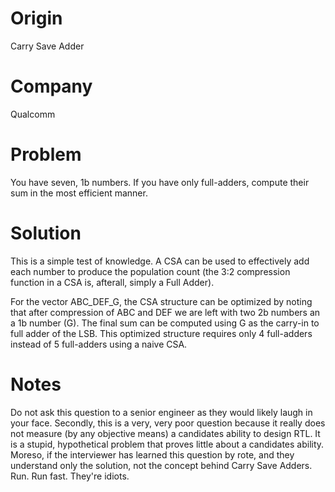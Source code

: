 # Origin

Carry Save Adder

# Company

Qualcomm

# Problem

You have seven, 1b numbers. If you have only full-adders, compute their sum in
the most efficient manner.

# Solution

This is a simple test of knowledge. A CSA can be used to effectively add each
number to produce the population count (the 3:2 compression function in a CSA
is, afterall, simply a Full Adder).


For the vector ABC_DEF_G, the CSA structure can be optimized by noting that
after compression of ABC and DEF we are left with two 2b numbers an a 1b number
(G). The final sum can be computed using G as the carry-in to full adder of the
LSB. This optimized structure requires only 4 full-adders instead of 5
full-adders using a naive CSA.

# Notes

Do not ask this question to a senior engineer as they would likely laugh in your
face. Secondly, this is a very, very poor question because it really does not
measure (by any objective means) a candidates ability to design RTL. It is a
stupid, hypothetical problem that proves little about a candidates
ability. Moreso, if the interviewer has learned this question by rote, and they
understand only the solution, not the concept behind Carry Save Adders. Run. Run
fast. They're idiots.
